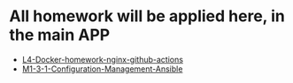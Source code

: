# All homework will be applied here, in the main APP

- [L4-Docker-homework-nginx-github-actions]( https://github.com/georgiyanev/DevOps-Upskill-23/tree/main/L4-Docker-homework-nginx-github-actions)
- [M1-3-1-Configuration-Management-Ansible](https://github.com/georgiyanev/DevOps-Upskill-23/tree/main/M1-3-1-Configuration-Management-Ansible)